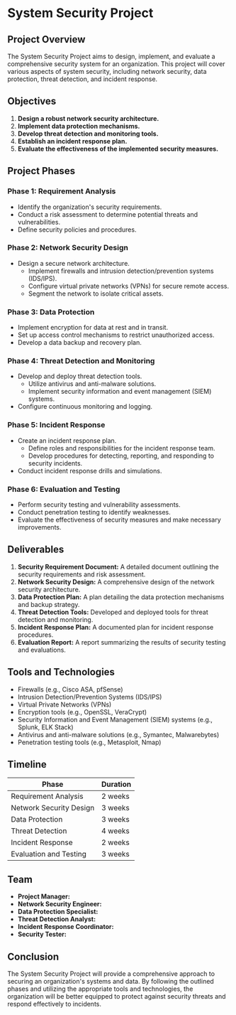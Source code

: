 # System Security Project

## Project Overview

The System Security Project aims to design, implement, and evaluate a comprehensive security system for an organization. This project will cover various aspects of system security, including network security, data protection, threat detection, and incident response.

## Objectives

1. **Design a robust network security architecture.**
2. **Implement data protection mechanisms.**
3. **Develop threat detection and monitoring tools.**
4. **Establish an incident response plan.**
5. **Evaluate the effectiveness of the implemented security measures.**

## Project Phases

### Phase 1: Requirement Analysis

- Identify the organization's security requirements.
- Conduct a risk assessment to determine potential threats and vulnerabilities.
- Define security policies and procedures.

### Phase 2: Network Security Design

- Design a secure network architecture.
  - Implement firewalls and intrusion detection/prevention systems (IDS/IPS).
  - Configure virtual private networks (VPNs) for secure remote access.
  - Segment the network to isolate critical assets.

### Phase 3: Data Protection

- Implement encryption for data at rest and in transit.
- Set up access control mechanisms to restrict unauthorized access.
- Develop a data backup and recovery plan.

### Phase 4: Threat Detection and Monitoring

- Develop and deploy threat detection tools.
  - Utilize antivirus and anti-malware solutions.
  - Implement security information and event management (SIEM) systems.
- Configure continuous monitoring and logging.

### Phase 5: Incident Response

- Create an incident response plan.
  - Define roles and responsibilities for the incident response team.
  - Develop procedures for detecting, reporting, and responding to security incidents.
- Conduct incident response drills and simulations.

### Phase 6: Evaluation and Testing

- Perform security testing and vulnerability assessments.
- Conduct penetration testing to identify weaknesses.
- Evaluate the effectiveness of security measures and make necessary improvements.

## Deliverables

1. **Security Requirement Document:** A detailed document outlining the security requirements and risk assessment.
2. **Network Security Design:** A comprehensive design of the network security architecture.
3. **Data Protection Plan:** A plan detailing the data protection mechanisms and backup strategy.
4. **Threat Detection Tools:** Developed and deployed tools for threat detection and monitoring.
5. **Incident Response Plan:** A documented plan for incident response procedures.
6. **Evaluation Report:** A report summarizing the results of security testing and evaluations.

## Tools and Technologies

- Firewalls (e.g., Cisco ASA, pfSense)
- Intrusion Detection/Prevention Systems (IDS/IPS)
- Virtual Private Networks (VPNs)
- Encryption tools (e.g., OpenSSL, VeraCrypt)
- Security Information and Event Management (SIEM) systems (e.g., Splunk, ELK Stack)
- Antivirus and anti-malware solutions (e.g., Symantec, Malwarebytes)
- Penetration testing tools (e.g., Metasploit, Nmap)

## Timeline

| Phase                   | Duration   |
|-------------------------|------------|
| Requirement Analysis    | 2 weeks    |
| Network Security Design | 3 weeks    |
| Data Protection         | 3 weeks    |
| Threat Detection        | 4 weeks    |
| Incident Response       | 2 weeks    |
| Evaluation and Testing  | 3 weeks    |

## Team

- **Project Manager:**
- **Network Security Engineer:**
- **Data Protection Specialist:**
- **Threat Detection Analyst:**
- **Incident Response Coordinator:**
- **Security Tester:**

## Conclusion

The System Security Project will provide a comprehensive approach to securing an organization's systems and data. By following the outlined phases and utilizing the appropriate tools and technologies, the organization will be better equipped to protect against security threats and respond effectively to incidents.